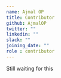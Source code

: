 ```yaml
---
name: Ajmal OP
title: Contributor
github: AjmalOP
twitter: ""
linkedin: ""
slack: ""
joining_date: ""
role : contributor
---
```


Still waiting for this
